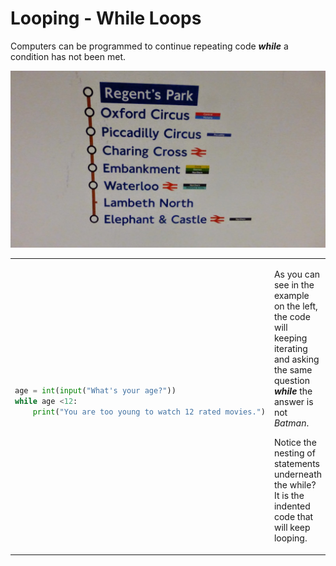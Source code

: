 # Looping - While Loops
Computers can be programmed to continue repeating code ***while*** a condition has not been met.
<!-- https://62andthenext10pathways.blogspot.com/2015/02/bakerloo-line-regents-park.html -->
![Tube Map](images/tube_stops.jpg)
<table>
<tbody>
<tr>
<td> 

```python
age = int(input("What's your age?"))
while age <12:
    print("You are too young to watch 12 rated movies.")
    
```

</td>
<td>

As you can see in the example on the left, the code will keeping iterating and asking the same question ***while*** the answer is not *Batman*.

Notice the nesting of statements underneath the while? It is the indented code that will keep looping.

</td>
</tr>
</tbody>
</table>
